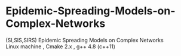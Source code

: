 # Epidemic-Spreading-Models-on-Complex-Networks
(SI,SIS,SIRS) Epidemic Spreading Models on Complex Networks
<br>
Linux machine , Cmake 2.x , g++ 4.8 (c++11)
